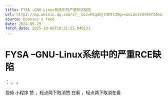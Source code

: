 ```yaml
---
title: FYSA –GNU-Linux系统中的严重RCE缺陷
url: https://mp.weixin.qq.com/s?__biz=Mzg2NjY2MTI3Mg==&mid=2247497246&idx=2&sn=245d6a5e964aedf66d4cfbed2adcfd85
source: Doonsec's feed
date: 2024-09-29
fetch_date: 2025-10-06T18:21:25.040131
---
```


# FYSA –GNU-Linux系统中的严重RCE缺陷

：
，
。

视频
小程序
赞
，轻点两下取消赞
在看
，轻点两下取消在看